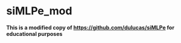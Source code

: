 # siMLPe_mod
**This is a modified copy of https://github.com/dulucas/siMLPe for educational purposes**
